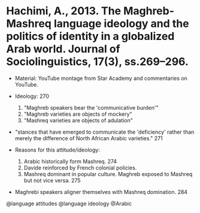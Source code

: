 # Hachimi, A., 2013. The Maghreb-Mashreq language ideology and the politics of identity  in a globalized Arab world. Journal of Sociolinguistics, 17(3), ss.269–296.

- Material: YouTube montage from Star Academy and commentaries on YouTube.

- Ideology: 270
    1. "Maghreb speakers bear the 'communicative burden'"
    2. "Maghreb varieties are objects of mockery"
    3. "Mashreq varieties are objects of adulation"

- "stances that have emerged to communicate the 'deficiency' rather than merely the difference of North African Arabic varieties." 271

- Reasons for this attitude/ideology:
    1. Arabic historically form Mashreq. 274
    2. Davide reinforced by French colonial policies.
    3. Mashreq dominant in popular culture. Maghreb exposed to Mashreq but not vice versa. 275

- Maghrebi speakers aligner themselves with Mashreq domination. 284

@language attitudes
@language ideology
@Arabic
